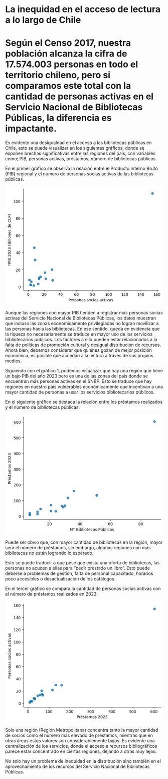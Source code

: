 <h1><b>La inequidad en el acceso de lectura a lo largo de Chile</b></h1>

<h1>Según el Censo 2017, nuestra población alcanza la cifra de 17.574.003 personas en todo el territorio chileno, pero si comparamos este total con la cantidad de personas activas en el Servicio Nacional de Bibliotecas Públicas, la diferencia es impactante.</h1>

<p>Es evidente una desigualdad en el acceso a las bibliotecas públicas en Chile, esto se puede visualizar en los siguientes gráficos, donde se exponen brechas significativas entre las regiones del país, con variables como; PIB, personas activas, préstamos, número de bibliotecas públicas. 

En el primer gráfico se observa la relación entre el Producto Interno Bruto (PIB) regional y el número de personas socias activas de las bibliotecas públicas.

<img src="gráfica/pib23.jpeg" alt="Gráfico PIB y socios">

Aunque las regiones con mayor PIB tienden a registrar más personas socias activas del Servicio Nacional de Bibliotecas Públicas, los datos muestran que incluso las zonas económicamente privilegiadas no logran movilizar a las personas hacia las bibliotecas. En ese sentido, queda en evidencia que la riqueza no necesariamente se traduce en mayor uso de los servicios bibliotecarios públicos. Los factores a ello pueden estar relacionados a la falta de políticas de promoción cultural y desigual distribución de recursos. Ahora bien, debemos considerar que quienes gozan de mejor posición económica, es posible que accedan a la lectura a través de sus propios medios. 

Siguiendo con el gráfico 1, podemos visualizar que hay una región que tiene un bajo PIB del año 2023 pero es una de las zonas del país donde se encuentran más personas activas en el SNBP. Esto se traduce que hay regiones en nuestro país vulnerables económicamente que incentivan a una mayor cantidad de personas a usar los servicios bibliotecarios públicos. 

En el siguiente gráfico se destaca la relación entre los préstamos realizados y el número de bibliotecas públicas: 

<img src="gráfica/pres23.jpeg" alt="Gráfico préstamos y bibliotecas">

Puede ser obvio que, con mayor cantidad de bibliotecas en la región, mayor será el número de préstamos, sin embargo, algunas regiones con más bibliotecas no están logrando lo esperado.

Esto se puede traducir a que pese que exista una oferta de bibliotecas, las personas no acuden a ellas para “pedir prestado un libro”. Esto puede deberse a problemas de gestión, falta de personal capacitado, horarios poco accesibles o desactualización de los catálogos.

En el tercer gráfico se compara la cantidad de personas socias activas con el número de préstamos realizados en 2023. 

<img src="gráfica/act2023.jpeg" alt="Gráfico Socias Activas y préstamos">

Solo una región (Región Metropolitana) concentra tanto la mayor cantidad de socios como el número más elevado de préstamos, mientras que en otras áreas estos valores son considerablemente bajos. Es evidente una centralización de los servicios, donde el acceso a recursos bibliográficos parece estar concentrado en ciertas regiones, dejando a otras muy lejos. 

No solo hay un problema de inequidad en la distribución sino también en el aprovechamiento de los recursos del Servicio Nacional de Bibliotecas Públicas.</p>
